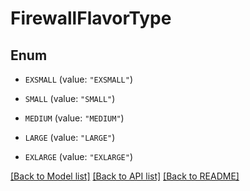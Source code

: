 # FirewallFlavorType

## Enum


* `EXSMALL` (value: `"EXSMALL"`)

* `SMALL` (value: `"SMALL"`)

* `MEDIUM` (value: `"MEDIUM"`)

* `LARGE` (value: `"LARGE"`)

* `EXLARGE` (value: `"EXLARGE"`)


[[Back to Model list]](../README.md#documentation-for-models) [[Back to API list]](../README.md#documentation-for-api-endpoints) [[Back to README]](../README.md)


